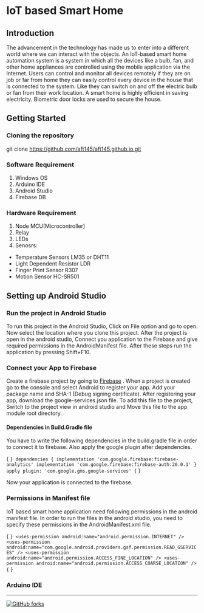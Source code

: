 # IoT based Smart Home
## Introduction
The advancement in the technology has made us to enter into a different world where we can interact with the objects. An IoT-based smart home automation system is a system in which all the devices like a bulb, fan, and other home appliances are controlled using the mobile application via the Internet. Users can control and monitor all devices remotely if they are on job or far from home they can easily control every device in the house that is connected to the system. Like they can switch on and off the electric bulb or fan from their work location. A smart home is highly efficient in saving electricity. Biometric door locks are used to secure the house. 
## Getting Started
### Cloning the repository
git clone https://github.com/aft145/aft145.github.io.git
### Software Requirement
1. Windows OS
3. Arduino IDE
4. Android Studio
5. Firebase DB
### Hardware Requirement
1. Node MCU(Microcontroller)
2. Relay
3. LEDs
4. Senosrs:
  * Temperature Sensors LM35 or DHT11
  * Light Dependent Resistor LDR
  * Finger Print Sensor R307
  * Motion Sensor HC-SR501
## Setting up Android Studio
### Run the project in Android Studio
To run  this project in the Android Studio, Click on File option and go to open. Now select the location where you clone this project. After the project is open in the android studio, Connect you application to the Firebase and give required permissions in the AndroidManifest file. After these steps run the application by pressing Shift+F10.
### Connect your App to Firebase
Create a firebase project by going to [Firebase](https://firebase.google.com/ "Firebase site") . When a project is created go to the console and select Android to register your app. Add your package name and SHA-1 (Debug signing certificate). After registering your app, download the google-services.json file. To add this file to the project, Switch to the project view in android studio and Move this file to the app module root directory.
#### Dependencies in Build.Gradle file
You have to write the following dependencies in the build.gradle file in order to connect it to firebase. Also apply the google plugin after dependencies.

{ ``` }
dependencies {
    implementation 'com.google.firebase:firebase-analytics'
    implementation 'com.google.firebase:firebase-auth:20.0.1'
    }
apply plugin: 'com.google.gms.google-services'
{ ``` }

Now your application is connected to the firebase.
### Permissions in Manifest file
IoT based  smart home application need following permissions in the android manifest file. In order to run the files in the android studio, you need to specify these permissions in the AndroidManifest.xml file.

{ ``` }
<uses-permission android:name="android.permission.INTERNET" />
<uses-permission android:name="com.google.android.providers.gsf.permission.READ_GSERVICES" />
<uses-permission android:name="android.permission.ACCESS_FINE_LOCATION" />
<uses-permission android:name="android.permission.ACCESS_COARSE_LOCATION" />
{ ``` }

### Arduino IDE
---
<a href="https://github.com/aft145/aft145.github.io/network"><img alt="GitHub forks" src="https://img.shields.io/badge/IoT%20based%20Smart%20Home-Final%20Year%20Project-red"></a>
